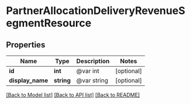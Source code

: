 # PartnerAllocationDeliveryRevenueSegmentResource

## Properties
Name | Type | Description | Notes
------------ | ------------- | ------------- | -------------
**id** | **int** | @var int | [optional] 
**display_name** | **string** | @var string | [optional] 

[[Back to Model list]](../README.md#documentation-for-models) [[Back to API list]](../README.md#documentation-for-api-endpoints) [[Back to README]](../README.md)


